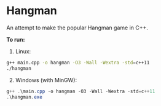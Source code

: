 # Hangman

An attempt to make the popular Hangman game in C++.

**To run:**

1. Linux:
```bash
g++ main.cpp -o hangman -O3 -Wall -Wextra -std=c++11
./hangman
```

2. Windows (with MinGW):
```PowerShell
g++ .\main.cpp -o hangman -O3 -Wall -Wextra -std=c++11
.\hangman.exe
```
